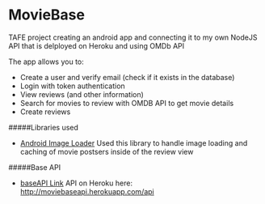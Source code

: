 # MovieBase
TAFE project creating an android app and connecting it to my own NodeJS API that is delployed on Heroku and using OMDb API

The app allows you to:
- Create a user and verify email (check if it exists in the database)
- Login with token authentication
- View reviews (and other information)
- Search for movies to review with OMDB API to get movie details
- Create reviews

#####Libraries used
- [Android Image Loader](https://github.com/nostra13/Android-Universal-Image-Loader)
Used this library to handle image loading and caching of movie postsers inside of the review view


#####Base API
- [baseAPI Link](https://github.com/jayden2/baseAPI)
API on Heroku here:
http://moviebaseapi.herokuapp.com/api
